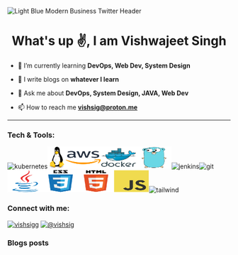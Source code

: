 ![Light Blue Modern Business Twitter Header](https://github.com/Vishsig/vishsig/assets/106250744/bdc75217-f1c1-47e5-9b8a-5a7c73840914)
<h1 align="center" >What's up ✌️, I am Vishwajeet Singh</h1>


- 🌱 I’m currently learning **DevOps, Web Dev, System Design**

- 📝 I write blogs on **whatever I learn**

- 💬 Ask me about **DevOps, System Design, JAVA, Web Dev**

- 📫 How to reach me **vishsig@proton.me**

<hr></hr>
<h3 align="left">Tech & Tools:</h3>
<p align="left"><img src="https://www.vectorlogo.zone/logos/kubernetes/kubernetes-icon.svg" alt="kubernetes" width="80" height="50"/><img src="https://raw.githubusercontent.com/devicons/devicon/master/icons/linux/linux-original.svg" alt="linux" width="40" height="50"/><img src="https://raw.githubusercontent.com/devicons/devicon/master/icons/amazonwebservices/amazonwebservices-original-wordmark.svg" alt="aws" width="80" height="50"/><img src="https://raw.githubusercontent.com/devicons/devicon/master/icons/docker/docker-original-wordmark.svg" alt="docker" width="80" height="50"/><img src="https://raw.githubusercontent.com/devicons/devicon/master/icons/go/go-original.svg" alt="go" width="80" height="50"/><img src="https://www.vectorlogo.zone/logos/jenkins/jenkins-icon.svg" alt="jenkins" width="80" height="50"/><img src="https://www.vectorlogo.zone/logos/git-scm/git-scm-icon.svg" alt="git" width="80" height="50"/><img src="https://raw.githubusercontent.com/devicons/devicon/master/icons/java/java-original.svg" alt="java" width="80" height="50"/><img src="https://raw.githubusercontent.com/devicons/devicon/master/icons/css3/css3-original-wordmark.svg" alt="css3" width="80" height="50"/><img src="https://raw.githubusercontent.com/devicons/devicon/master/icons/html5/html5-original-wordmark.svg" alt="html5" width="80" height="50"/><img src="https://raw.githubusercontent.com/devicons/devicon/master/icons/javascript/javascript-original.svg" alt="javascript" width="80" height="50"/><img src="https://www.vectorlogo.zone/logos/tailwindcss/tailwindcss-icon.svg" alt="tailwind" width="80" height="50"/></p>

<h3 align="left">Connect with me:</h3>
<p align="left">
<a href="https://twitter.com/vishsigg" target="blank"><img align="center" src="https://raw.githubusercontent.com/rahuldkjain/github-profile-readme-generator/master/src/images/icons/Social/twitter.svg" alt="vishsigg" height="30" width="40" /></a>
<a href="https://hashnode.com/@vishsig" target="blank"><img align="center" src="https://raw.githubusercontent.com/rahuldkjain/github-profile-readme-generator/master/src/images/icons/Social/hashnode.svg" alt="@vishsig" height="30" width="40" /></a>
</p>

### Blogs posts
<!-- BLOG-POST-LIST:START -->
<!-- BLOG-POST-LIST:END -->
